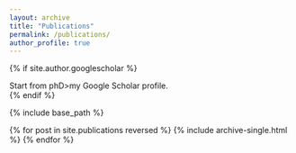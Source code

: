 ```yaml
---
layout: archive
title: "Publications"
permalink: /publications/
author_profile: true
---
```


{% if site.author.googlescholar %}
  <div class="wordwrap">Start from phD>my Google Scholar profile</a>.</div>
{% endif %}

{% include base_path %}

{% for post in site.publications reversed %}
  {% include archive-single.html %}
{% endfor %}
